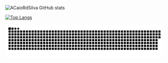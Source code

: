 ![ACaioRdSilva GitHub stats](https://github-readme-stats.vercel.app/api?username=CaioRdSilva&show_icons=true&theme=transparent)
  
  [![Top Langs](https://github-readme-stats.vercel.app/api/top-langs/?username=CaioRdSilva&&hide=css&&theme=transparent)](https://github.com/CaioRdSilva/)
  
  ![Snake animation](https://github.com/CaioRdSilva/CaioRdSilva/blob/output/github-contribution-grid-snake.svg)
